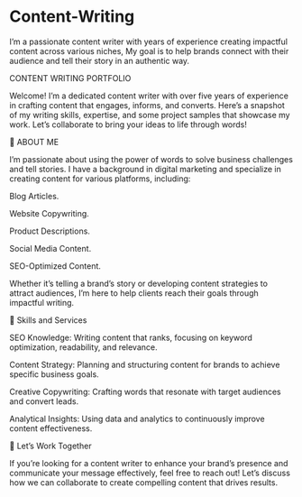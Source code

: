 # Content-Writing
I’m a passionate content writer with years of experience creating impactful content across various niches, My goal is to help brands connect with their audience and tell their story in an authentic way. 

CONTENT WRITING PORTFOLIO

Welcome! I’m a dedicated content writer with over five years of experience in crafting content that engages, informs, and converts. Here’s a snapshot of my writing skills, expertise, and some project samples that showcase my work. Let’s collaborate to bring your ideas to life through words!

🌟 ABOUT ME

I’m passionate about using the power of words to solve business challenges and tell stories. I have a background in digital marketing and specialize in creating content for various platforms, including:

Blog Articles.

Website Copywriting.

Product Descriptions.

Social Media Content.

SEO-Optimized Content.

Whether it’s telling a brand’s story or developing content strategies to attract audiences, I’m here to help clients reach their goals through impactful writing.

🎯 Skills and Services

SEO Knowledge: Writing content that ranks, focusing on keyword optimization, readability, and relevance.

Content Strategy: Planning and structuring content for brands to achieve specific business goals.

Creative Copywriting: Crafting words that resonate with target audiences and convert leads.

Analytical Insights: Using data and analytics to continuously improve content effectiveness.

💼 Let’s Work Together

If you’re looking for a content writer to enhance your brand’s presence and communicate your message effectively, feel free to reach out! Let’s discuss how we can collaborate to create compelling content that drives results.
